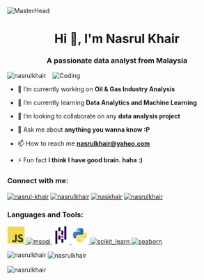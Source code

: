 ![MasterHead](https://static.vecteezy.com/system/resources/previews/009/233/535/non_2x/data-analysis-banner-web-icon-set-analytics-search-data-mining-data-filter-pie-chart-presentation-mind-map-database-illustration-concept-vector.jpg)
<h1 align="center">Hi 👋, I'm Nasrul Khair</h1>
<h3 align="center">A passionate data analyst from Malaysia</h3>
<img align="right" alt="Coding" width="400" src="https://i.pinimg.com/originals/91/16/8b/91168b4873f6659b3e9fdfe4b89cd864.gif">

<p align="left"> <img src="https://komarev.com/ghpvc/?username=nasrulkhair&label=Profile%20views&color=0e75b6&style=flat" alt="nasrulkhair" /> </p>

- 🔭 I’m currently working on **Oil & Gas Industry Analysis**

- 🌱 I’m currently learning **Data Analytics and Machine Learning**

- 👯 I’m looking to collaborate on any **data analysis project**

- 💬 Ask me about **anything you wanna know :P**

- 📫 How to reach me **nasrulkhair@yahoo.com**

- ⚡ Fun fact **I think I have good brain. haha :)**

<h3 align="left">Connect with me:</h3>
<p align="left">
<a href="https://linkedin.com/in/nasrul-khair" target="blank"><img align="center" src="https://raw.githubusercontent.com/rahuldkjain/github-profile-readme-generator/master/src/images/icons/Social/linked-in-alt.svg" alt="nasrul-khair" height="30" width="40" /></a>
<a href="https://kaggle.com/nasrulkhair" target="blank"><img align="center" src="https://raw.githubusercontent.com/rahuldkjain/github-profile-readme-generator/master/src/images/icons/Social/kaggle.svg" alt="nasrulkhair" height="30" width="40" /></a>
<a href="https://fb.com/naskhair" target="blank"><img align="center" src="https://raw.githubusercontent.com/rahuldkjain/github-profile-readme-generator/master/src/images/icons/Social/facebook.svg" alt="naskhair" height="30" width="40" /></a>
<a href="https://instagram.com/nasrulkhair" target="blank"><img align="center" src="https://raw.githubusercontent.com/rahuldkjain/github-profile-readme-generator/master/src/images/icons/Social/instagram.svg" alt="nasrulkhair" height="30" width="40" /></a>
</p>

<h3 align="left">Languages and Tools:</h3>
<p align="left"> 
<a href="https://developer.mozilla.org/en-US/docs/Web/JavaScript" target="_blank" rel="noreferrer"> 
<img src="https://raw.githubusercontent.com/devicons/devicon/master/icons/javascript/javascript-original.svg" alt="javascript" width="40" height="40"/> 
</a> 
<a href="https://www.microsoft.com/en-us/sql-server" target="_blank" rel="noreferrer"> 
<img src="https://www.svgrepo.com/show/303229/microsoft-sql-server-logo.svg" alt="mssql" width="40" height="40"/> 
</a> 
<a href="https://pandas.pydata.org/" target="_blank" rel="noreferrer"> 
<img src="https://raw.githubusercontent.com/devicons/devicon/2ae2a900d2f041da66e950e4d48052658d850630/icons/pandas/pandas-original.svg" alt="pandas" width="40" height="40"/> 
</a> 
<a href="https://www.python.org" target="_blank" rel="noreferrer"> 
<img src="https://raw.githubusercontent.com/devicons/devicon/master/icons/python/python-original.svg" alt="python" width="40" height="40"/> 
</a> 
<a href="https://scikit-learn.org/" target="_blank" rel="noreferrer"> 
<img src="https://upload.wikimedia.org/wikipedia/commons/0/05/Scikit_learn_logo_small.svg" alt="scikit_learn" width="40" height="40"/> 
</a> 
<a href="https://seaborn.pydata.org/" target="_blank" rel="noreferrer"> 
<img src="https://seaborn.pydata.org/_images/logo-mark-lightbg.svg" alt="seaborn" width="40" height="40"/> 
</a> 
</p>

<p><img align="left" src="https://github-readme-stats.vercel.app/api/top-langs?username=nasrulkhair&show_icons=true&locale=en&layout=compact" alt="nasrulkhair" /></p>

<p>&nbsp;<img align="center" src="https://github-readme-stats.vercel.app/api?username=nasrulkhair&show_icons=true&locale=en" alt="nasrulkhair" /></p>

<p><img align="center" src="https://github-readme-streak-stats.herokuapp.com/?user=nasrulkhair&" alt="nasrulkhair" /></p>

